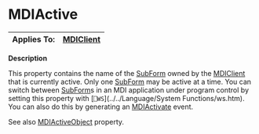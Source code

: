 




<h1 class="heading"><span class="name">MDIActive</span></h1>

| Applies To: | [MDIClient](./mdiclient.md) |
| --- | ---  |


**Description**


This property contains the name of the [SubForm](./subform.md) owned by the [MDIClient](./mdiclient.md) that is currently active. Only one [SubForm](./subform.md) may be active at a time. You can switch between [SubForm](./subform.md)s in an MDI application under program control by setting this property with [`⎕WS`](../../Language/System Functions/ws.htm). You can also do this by generating an [MDIActivate](./mdiactivate.md) event.


See also [MDIActiveObject](mdiactiveobject.md) property.




